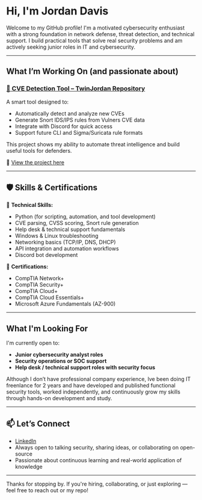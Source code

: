 #  Hi, I'm Jordan Davis 

Welcome to my GitHub profile! I'm a motivated cybersecurity enthusiast with a strong foundation in network defense, threat detection, and technical support. I build practical tools that solve real security problems and am actively seeking junior roles in IT and cybersecurity.

---

##  What I’m Working On (and passionate about)

### [🔗 CVE Detection Tool – TwinJordan Repository](https://github.com/Jordann04/TwinJordan)

A smart tool designed to:

- Automatically detect and analyze new CVEs
- Generate Snort IDS/IPS rules from Vulners CVE data
- Integrate with Discord for quick access
- Support future CLI and Sigma/Suricata rule formats

This project shows my ability to automate threat intelligence and build useful tools for defenders.

📌 [View the project here](https://github.com/Jordann04/TwinJordan)

---

## 🛡️ Skills & Certifications

🧠 **Technical Skills:**
- Python (for scripting, automation, and tool development)
- CVE parsing, CVSS scoring, Snort rule generation
- Help desk & technical support fundamentals
- Windows & Linux troubleshooting
- Networking basics (TCP/IP, DNS, DHCP)
- API integration and automation workflows
- Discord bot development

📜 **Certifications:**
- CompTIA Network+
- CompTIA Security+
- CompTIA Cloud+
- CompTIA Cloud Essentials+
- Microsoft Azure Fundamentals (AZ-900)

---

## What I'm Looking For 

I'm currently open to:

- **Junior cybersecurity analyst roles**
- **Security operations or SOC support**
- **Help desk / technical support roles with security focus**
 

Although I don’t have professional company experience, Ive been doing IT freenlance for 2 years and have developed and published functional security tools, worked independently, and continuously grow my skills through hands-on development and study.

---

## 📫 Let’s Connect

- [LinkedIn](https://www.linkedin.com/in/jordan-davis-363864354) 
-  Always open to talking security, sharing ideas, or collaborating on open-source 
-  Passionate about continuous learning and real-world application of knowledge 

---

Thanks for stopping by. If you're hiring, collaborating, or just exploring — feel free to reach out or  my repo!
<!---
Jordann04/Jordann04 is a ✨ special ✨ repository because its `README.md` (this file) appears on your GitHub profile.
You can click the Preview link to take a look at your changes.
--->

